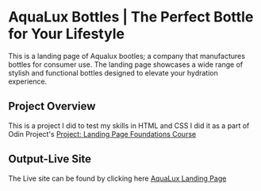 # AquaLux Bottles | The Perfect Bottle for Your Lifestyle

This is a landing page of Aqualux bootles; a company that manufactures bottles for consumer use. The landing page showcases a wide range of stylish and functional bottles designed to elevate your hydration experience.

## Project Overview

This is a project I did to test my skills in HTML and CSS I did it as a part of Odin Project's [Project: Landing Page Foundations Course](https://www.theodinproject.com/lessons/foundations-landing-page)

## Output-Live Site

The Live site can be found by clicking here [AquaLux Landing Page](https://github.com/Derrick-Nuby)
